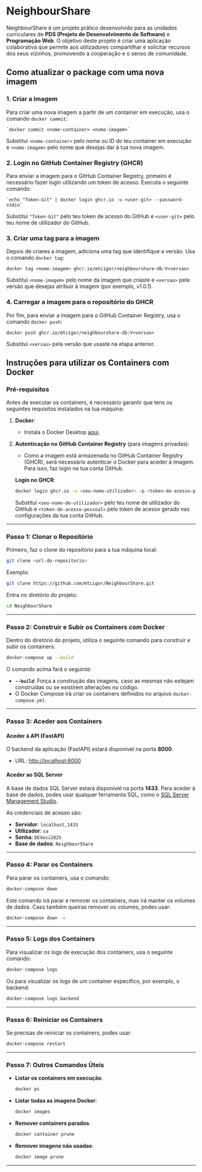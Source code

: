 # NeighbourShare

NeighbourShare é um projeto prático desenvolvido para as unidades curriculares de **PDS (Projeto de Desenvolvimento de Software)** e **Programação Web**. O objetivo deste projeto é criar uma aplicação colaborativa que permite aos utilizadores compartilhar e solicitar recursos dos seus vizinhos, promovendo a cooperação e o senso de comunidade.


## Como atualizar o package com uma nova imagem

### 1. Criar a imagem
Para criar uma nova imagem a partir de um container em execução, usa o comando
`docker commit`:

	`docker commit <nome-container> <nome-imagem>`
 
 Substitui `<nome-container>` pelo nome ou ID do teu container em execução e `<nome-imagem>` pelo nome que desejas dar à tua nova imagem. 
	
### 2. Login no GitHub Container Registry (GHCR)
Para enviar a imagem para o GitHub Container Registry, primeiro é necessário fazer login utilizando um token de acesso. Executa o seguinte comando:

	`echo "Token-Git" | docker login ghcr.io -u <user-git> --password-stdin`

Substitui `"Token-Git"` pelo teu token de acesso do GitHub e `<user-git>` pelo teu nome de utilizador do GitHub.
 
### 3. Criar uma tag para a imagem
Depois de criares a imagem, adiciona uma tag que identifique a versão. Usa o comando `docker tag`:

	docker tag <nome-imagem> ghcr.io/mtcigor/neighbourshare-db:V<versao>

Substitui `<nome-imagem>` pelo nome da imagem que criaste e `<versao>` pela versão que desejas atribuir à imagem (por exemplo, v1.0.1).

### 4. Carregar a imagem para o repositório do GHCR
Por fim, para enviar a imagem para o GitHub Container Registry, usa o comando `docker push`:

	docker push ghcr.io/mtcigor/neighbourshare-db:V<versao>

 Substitui `<versao>` pela versão que usaste na etapa anterior.


## Instruções para utilizar os Containers com Docker

### Pré-requisitos

Antes de executar os containers, é necessário garantir que tens os seguintes requisitos instalados na tua máquina:

1. **Docker**:
   - Instala o Docker Desktop [aqui](https://www.docker.com/products/docker-desktop).

3. **Autenticação no GitHub Container Registry** (para imagens privadas):
   - Como a imagem está armazenada no GitHub Container Registry (GHCR), será necessário autenticar o Docker para aceder à imagem. Para isso, faz login na tua conta GitHub.

   **Login no GHCR**:
   ```bash
   docker login ghcr.io -u <seu-nome-utilizador> -p <token-de-acesso-pessoal>
   ```
   Substitui `<seu-nome-de-utilizador>` pelo teu nome de utilizador do GitHub e `<token-de-acesso-pessoal>` pelo token de acesso gerado nas configurações da tua conta GitHub.

---

### Passo 1: Clonar o Repositório

Primeiro, faz o clone do repositório para a tua máquina local:

```bash
git clone <url-do-repositorio>
```

Exemplo:
```bash
git clone https://github.com/mtcigor/NeighbourShare.git
```

Entra no diretório do projeto:

```bash
cd NeighbourShare
```

---

### Passo 2: Construir e Subir os Containers com Docker

Dentro do diretório do projeto, utiliza o seguinte comando para construir e subir os containers:

```bash
docker-compose up --build
```

O comando acima fará o seguinte:
- **`--build`**: Força a construção das imagens, caso as mesmas não estejam construídas ou se existirem alterações no código.
- O Docker Compose irá criar os containers definidos no arquivo `docker-compose.yml`.

---

### Passo 3: Aceder aos Containers

#### Aceder à API (FastAPI)
O backend da aplicação (FastAPI) estará disponível na porta **8000**.

- URL: [http://localhost:8000](http://localhost:8000)

#### Aceder ao SQL Server
A base de dados SQL Server estará disponível na porta **1433**. Para aceder à base de dados, podes usar qualquer ferramenta SQL, como o [SQL Server Management Studio](https://docs.microsoft.com/en-us/sql/ssms/download-sql-server-management-studio-ssms).

As credenciais de acesso são:

- **Servidor**: `localhost,1433`
- **Utilizador**: `sa`
- **Senha**: `DEVesi2025`
- **Base de dados**: `NeighbourShare`

---

### Passo 4: Parar os Containers

Para parar os containers, usa o comando:

```bash
docker-compose down
```

Este comando irá parar e remover os containers, mas irá manter os volumes de dados. Caso também queiras remover os volumes, podes usar:

```bash
docker-compose down -v
```

---

### Passo 5: Logs dos Containers

Para visualizar os logs de execução dos containers, usa o seguinte comando:

```bash
docker-compose logs
```

Ou para visualizar os logs de um container específico, por exemplo, o backend:

```bash
docker-compose logs backend
```

---

### Passo 6: Reiniciar os Containers

Se precisas de reiniciar os containers, podes usar:

```bash
docker-compose restart
```

---

### Passo 7: Outros Comandos Úteis

- **Listar os containers em execução**:
  ```bash
  docker ps
  ```

- **Listar todas as imagens Docker**:
  ```bash
  docker images
  ```

- **Remover containers parados**:
  ```bash
  docker container prune
  ```

- **Remover imagens não usadas**:
  ```bash
  docker image prune
  ```

---
